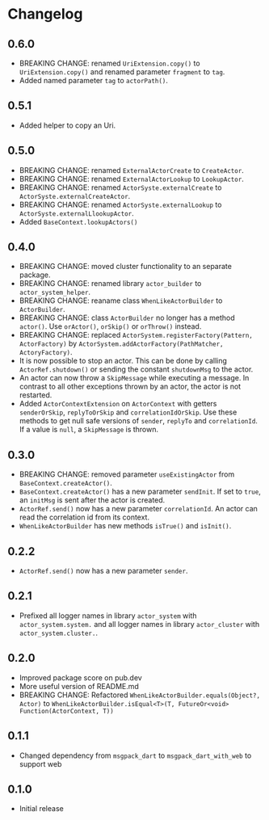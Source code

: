 # Changelog

## 0.6.0

- BREAKING CHANGE: renamed `UriExtension.copy()` to `UriExtension.copy()` and renamed parameter `fragment` to `tag`.
- Added named parameter `tag` to `actorPath()`.

## 0.5.1

- Added helper to copy an Uri.

## 0.5.0

- BREAKING CHANGE: renamed `ExternalActorCreate` to `CreateActor`.
- BREAKING CHANGE: renamed `ExternalActorLookup` to `LookupActor`.
- BREAKING CHANGE: renamed `ActorSyste.externalCreate` to `ActorSyste.externalCreateActor`.
- BREAKING CHANGE: renamed `ActorSyste.externalLookup` to `ActorSyste.externalLlookupActor`.
- Added `BaseContext.lookupActors()`

## 0.4.0

- BREAKING CHANGE: moved cluster functionality to an separate package.
- BREAKING CHANGE: renamed library `actor_builder` to `actor_system_helper`.
- BREAKING CHANGE: reaname class `WhenLikeActorBuilder` to `ActorBuilder`.
- BREAKING CHANGE: class `ActorBuilder` no longer has a method `actor()`. Use `orActor()`, `orSkip()` or `orThrow()` instead.
- BREAKING CHANGE: replaced `ActorSystem.registerFactory(Pattern, ActorFactory)` by `ActorSystem.addActorFactory(PathMatcher, ActoryFactory)`.
- It is now possible to stop an actor. This can be done by calling `ActorRef.shutdown()` or sending the constant `shutdownMsg` to the actor.
- An actor can now throw a `SkipMessage` while executing a message. In contrast to all other exceptions thrown by an actor, the actor is not restarted.
- Added `ActorContextExtension` on `ActorContext` with getters `senderOrSkip`, `replyToOrSkip` and `correlationIdOrSkip`. Use these methods to get null safe versions of `sender`,  `replyTo` and `correlationId`. If a value is `null`, a `SkipMessage` is thrown.

## 0.3.0

- BREAKING CHANGE: removed parameter `useExistingActor` from `BaseContext.createActor()`.
- `BaseContext.createActor()` has a new parameter `sendInit`. If set to `true`, an `initMsg` is sent after the actor is created.
- `ActorRef.send()` now has a new parameter `correlationId`. An actor can read the correlation id from its context.
- `WhenLikeActorBuilder` has new methods `isTrue()` and `isInit()`.

## 0.2.2

- `ActorRef.send()` now has a new parameter `sender`.

## 0.2.1

- Prefixed all logger names in library `actor_system` with `actor_system.system.` and all logger names in library `actor_cluster` with `actor_system.cluster.`.
## 0.2.0

- Improved package score on pub.dev
- More useful version of README.md
- BREAKING CHANGE: Refactored `WhenLikeActorBuilder.equals(Object?, Actor)` to `WhenLikeActorBuilder.isEqual<T>(T, FutureOr<void> Function(ActorContext, T))`

## 0.1.1

- Changed dependency from `msgpack_dart` to `msgpack_dart_with_web` to support web

## 0.1.0

- Initial release